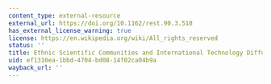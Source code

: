 ```yaml
---
content_type: external-resource
external_url: https://doi.org/10.1162/rest.90.3.518
has_external_license_warning: true
license: https://en.wikipedia.org/wiki/All_rights_reserved
status: ''
title: Ethnic Scientific Communities and International Technology Diffusion
uid: ef1310ea-1bbd-4704-bd08-14f02ca04b9a
wayback_url: ''
---
```

